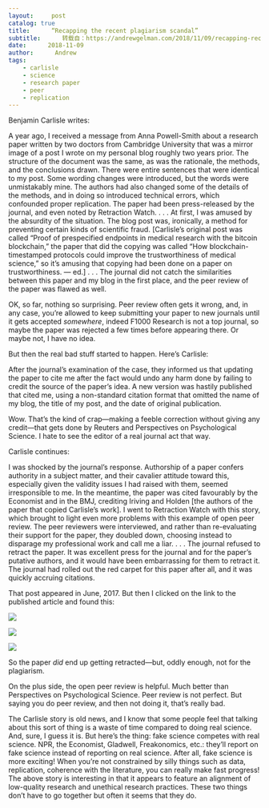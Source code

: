 ```yaml
---
layout:     post
catalog: true
title:      “Recapping the recent plagiarism scandal”
subtitle:      转载自：https://andrewgelman.com/2018/11/09/recapping-recent-plagiarism-scandal/
date:      2018-11-09
author:      Andrew
tags:
    - carlisle
    - science
    - research paper
    - peer
    - replication
---
```





Benjamin Carlisle writes:

> 
A year ago, I received a message from Anna Powell-Smith about a research paper written by two doctors from Cambridge University that was a mirror image of a post I wrote on my personal blog roughly two years prior. The structure of the document was the same, as was the rationale, the methods, and the conclusions drawn. There were entire sentences that were identical to my post. Some wording changes were introduced, but the words were unmistakably mine. The authors had also changed some of the details of the methods, and in doing so introduced technical errors, which confounded proper replication. The paper had been press-released by the journal, and even noted by Retraction Watch. . . .
At first, I was amused by the absurdity of the situation. The blog post was, ironically, a method for preventing certain kinds of scientific fraud. [Carlisle’s original post was called “Proof of prespecified endpoints in medical research with the bitcoin blockchain,” the paper that did the copying was called “How blockchain-timestamped protocols could improve the trustworthiness of medical science,” so it’s amusing that copying had been done on a paper on trustworthiness. — ed.] . . .
The journal did not catch the similarities between this paper and my blog in the first place, and the peer review of the paper was flawed as well.


OK, so far, nothing so surprising. Peer review often gets it wrong, and, in any case, you’re allowed to keep submitting your paper to new journals until it gets accepted *somewhere*, indeed F1000 Research is not a top journal, so maybe the paper was rejected a few times before appearing there. Or maybe not, I have no idea.

But then the real bad stuff started to happen. Here’s Carlisle:

> 
After the journal’s examination of the case, they informed us that updating the paper to cite me after the fact would undo any harm done by failing to credit the source of the paper’s idea. A new version was hastily published that cited me, using a non-standard citation format that omitted the name of my blog, the title of my post, and the date of original publication.


Wow. That’s the kind of crap—making a feeble correction without giving any credit—that gets done by Reuters and Perspectives on Psychological Science. I hate to see the editor of a real journal act that way.

Carlisle continues:

> 
I was shocked by the journal’s response. Authorship of a paper confers authority in a subject matter, and their cavalier attitude toward this, especially given the validity issues I had raised with them, seemed irresponsible to me. In the meantime, the paper was cited favourably by the Economist and in the BMJ, crediting Iriving and Holden [the authors of the paper that copied Carlisle’s work].
I went to Retraction Watch with this story, which brought to light even more problems with this example of open peer review. The peer reviewers were interviewed, and rather than re-evaluating their support for the paper, they doubled down, choosing instead to disparage my professional work and call me a liar. . . .
The journal refused to retract the paper. It was excellent press for the journal and for the paper’s putative authors, and it would have been embarrassing for them to retract it. The journal had rolled out the red carpet for this paper after all, and it was quickly accruing citations.


That post appeared in June, 2017. But then I clicked on the link to the published article and found this:

![](https://andrewgelman.com/wp-content/uploads/2018/05/Screen-Shot-2018-05-09-at-3.27.25-PM-1024x777.png)


![](https://andrewgelman.com/wp-content/uploads/2018/05/Screen-Shot-2018-05-09-at-3.28.21-PM.png)


![](https://andrewgelman.com/wp-content/uploads/2018/05/Screen-Shot-2018-05-09-at-3.29.33-PM-1024x242.png)


So the paper *did* end up getting retracted—but, oddly enough, not for the plagiarism.

On the plus side, the open peer review is helpful. Much better than Perspectives on Psychological Science. Peer review is not perfect. But saying you do peer review, and then not doing it, that’s really bad.

The Carlisle story is old news, and I know that some people feel that talking about this sort of thing is a waste of time compared to doing real science. And, sure, I guess it is. But here’s the thing: fake science competes with real science. NPR, the Economist, Gladwell, Freakonomics, etc.: they’ll report on fake science instead of reporting on real science. After all, fake science is more exciting! When you’re not constrained by silly things such as data, replication, coherence with the literature, you can really make fast progress! The above story is interesting in that it appears to feature an alignment of low-quality research and unethical research practices. These two things don’t have to go together but often it seems that they do.



